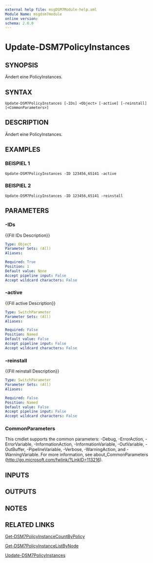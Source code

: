 ```yaml
---
external help file: msgDSM7Module-help.xml
Module Name: msgdsm7module
online version:
schema: 2.0.0
---
```


# Update-DSM7PolicyInstances

## SYNOPSIS
Ändert eine PolicyInstances.

## SYNTAX

```
Update-DSM7PolicyInstances [-IDs] <Object> [-active] [-reinstall] [<CommonParameters>]
```

## DESCRIPTION
Ändert eine PolicyInstances.

## EXAMPLES

### BEISPIEL 1
```
Update-DSM7PolicyInstances -ID 123456,65141 -active
```

### BEISPIEL 2
```
Update-DSM7PolicyInstances -ID 123456,65141 -reinstall
```

## PARAMETERS

### -IDs
{{Fill IDs Description}}

```yaml
Type: Object
Parameter Sets: (All)
Aliases:

Required: True
Position: 1
Default value: None
Accept pipeline input: False
Accept wildcard characters: False
```

### -active
{{Fill active Description}}

```yaml
Type: SwitchParameter
Parameter Sets: (All)
Aliases:

Required: False
Position: Named
Default value: False
Accept pipeline input: False
Accept wildcard characters: False
```

### -reinstall
{{Fill reinstall Description}}

```yaml
Type: SwitchParameter
Parameter Sets: (All)
Aliases:

Required: False
Position: Named
Default value: False
Accept pipeline input: False
Accept wildcard characters: False
```

### CommonParameters
This cmdlet supports the common parameters: -Debug, -ErrorAction, -ErrorVariable, -InformationAction, -InformationVariable, -OutVariable, -OutBuffer, -PipelineVariable, -Verbose, -WarningAction, and -WarningVariable.
For more information, see about_CommonParameters (http://go.microsoft.com/fwlink/?LinkID=113216).

## INPUTS

## OUTPUTS

## NOTES

## RELATED LINKS

[Get-DSM7PolicyInstanceCountByPolicy]()

[Get-DSM7PolicyInstanceListByNode]()

[Update-DSM7PolicyInstances]()

